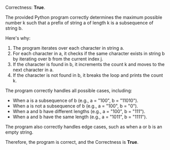 Correctness: **True**.

The provided Python program correctly determines the maximum possible number k such that a prefix of string a of length k is a subsequence of string b. 

Here's why:

1. The program iterates over each character in string a.
2. For each character in a, it checks if the same character exists in string b by iterating over b from the current index j.
3. If the character is found in b, it increments the count k and moves to the next character in a.
4. If the character is not found in b, it breaks the loop and prints the count k.

The program correctly handles all possible cases, including:

* When a is a subsequence of b (e.g., a = "100", b = "11010").
* When a is not a subsequence of b (e.g., a = "100", b = "0").
* When a and b have different lengths (e.g., a = "100", b = "111").
* When a and b have the same length (e.g., a = "1011", b = "1111").

The program also correctly handles edge cases, such as when a or b is an empty string.

Therefore, the program is correct, and the Correctness is **True**.